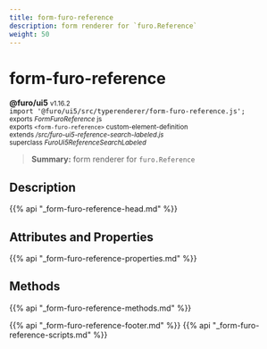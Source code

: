 ```yaml
---
title: form-furo-reference
description: form renderer for `furo.Reference`
weight: 50
---
```


# form-furo-reference
**@furo/ui5** <small>v1.16.2</small>
<br>`import '@furo/ui5/src/typerenderer/form-furo-reference.js';`<small>
<br>exports *FormFuroReference* js
<br>exports `<form-furo-reference>` custom-element-definition
<br>extends */src/furo-ui5-reference-search-labeled.js*
<br>superclass *FuroUi5ReferenceSearchLabeled*</small>

> **Summary:** form renderer for `furo.Reference`

## Description



{{% api "_form-furo-reference-head.md" %}}

## Attributes and Properties
{{% api "_form-furo-reference-properties.md" %}}



## Methods
{{% api "_form-furo-reference-methods.md" %}}





{{% api "_form-furo-reference-footer.md" %}}
{{% api "_form-furo-reference-scripts.md" %}}
